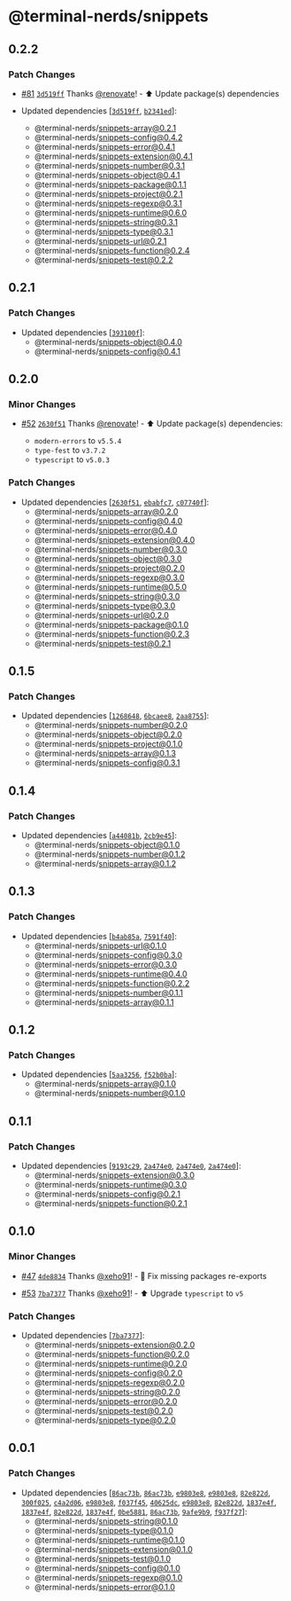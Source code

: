 # @terminal-nerds/snippets<!-- markdownlint-disable line-length list-marker-space no-duplicate-header ul-style ul-indent no-bare-urls -->

## 0.2.2

### Patch Changes

-   [#81](https://github.com/terminal-nerds/snippets/pull/81) [`3d519ff`](https://github.com/terminal-nerds/snippets/commit/3d519ffcc696e8c102fcb8856c9067ad6e51c35d) Thanks [@renovate](https://github.com/apps/renovate)! - ⬆️ Update package(s) dependencies

-   Updated dependencies [[`3d519ff`](https://github.com/terminal-nerds/snippets/commit/3d519ffcc696e8c102fcb8856c9067ad6e51c35d), [`b2341ed`](https://github.com/terminal-nerds/snippets/commit/b2341ed3378773a64fe9df1283e4a3225da0b90e)]:
    -   @terminal-nerds/snippets-array@0.2.1
    -   @terminal-nerds/snippets-config@0.4.2
    -   @terminal-nerds/snippets-error@0.4.1
    -   @terminal-nerds/snippets-extension@0.4.1
    -   @terminal-nerds/snippets-number@0.3.1
    -   @terminal-nerds/snippets-object@0.4.1
    -   @terminal-nerds/snippets-package@0.1.1
    -   @terminal-nerds/snippets-project@0.2.1
    -   @terminal-nerds/snippets-regexp@0.3.1
    -   @terminal-nerds/snippets-runtime@0.6.0
    -   @terminal-nerds/snippets-string@0.3.1
    -   @terminal-nerds/snippets-type@0.3.1
    -   @terminal-nerds/snippets-url@0.2.1
    -   @terminal-nerds/snippets-function@0.2.4
    -   @terminal-nerds/snippets-test@0.2.2

## 0.2.1

### Patch Changes

-   Updated dependencies [[`393100f`](https://github.com/terminal-nerds/snippets/commit/393100f9044407c6b907c363470092eaca2715f9)]:
    -   @terminal-nerds/snippets-object@0.4.0
    -   @terminal-nerds/snippets-config@0.4.1

## 0.2.0

### Minor Changes

-   [#52](https://github.com/terminal-nerds/snippets/pull/52) [`2630f51`](https://github.com/terminal-nerds/snippets/commit/2630f5138db3f2f1bc0b766cd94c1c415bba2656) Thanks [@renovate](https://github.com/apps/renovate)! - ⬆️ Update package(s) dependencies:

    -   `modern-errors` to `v5.5.4`
    -   `type-fest` to `v3.7.2`
    -   `typescript` to `v5.0.3`

### Patch Changes

-   Updated dependencies [[`2630f51`](https://github.com/terminal-nerds/snippets/commit/2630f5138db3f2f1bc0b766cd94c1c415bba2656), [`ebabfc7`](https://github.com/terminal-nerds/snippets/commit/ebabfc72f7831ea12055d0214e47c4be8aa051fd), [`c07740f`](https://github.com/terminal-nerds/snippets/commit/c07740fb2f91e869d75c01b23724a3dad634a0c5)]:
    -   @terminal-nerds/snippets-array@0.2.0
    -   @terminal-nerds/snippets-config@0.4.0
    -   @terminal-nerds/snippets-error@0.4.0
    -   @terminal-nerds/snippets-extension@0.4.0
    -   @terminal-nerds/snippets-number@0.3.0
    -   @terminal-nerds/snippets-object@0.3.0
    -   @terminal-nerds/snippets-project@0.2.0
    -   @terminal-nerds/snippets-regexp@0.3.0
    -   @terminal-nerds/snippets-runtime@0.5.0
    -   @terminal-nerds/snippets-string@0.3.0
    -   @terminal-nerds/snippets-type@0.3.0
    -   @terminal-nerds/snippets-url@0.2.0
    -   @terminal-nerds/snippets-package@0.1.0
    -   @terminal-nerds/snippets-function@0.2.3
    -   @terminal-nerds/snippets-test@0.2.1

## 0.1.5

### Patch Changes

-   Updated dependencies [[`1268648`](https://github.com/terminal-nerds/snippets/commit/12686482558ef5911336d1524862c06731192f13), [`6bcaee8`](https://github.com/terminal-nerds/snippets/commit/6bcaee8291de6d7243b4b5ec3424d407572fdc1b), [`2aa8755`](https://github.com/terminal-nerds/snippets/commit/2aa87553c7b312b693d4537ad7369fd5753a428b)]:
    -   @terminal-nerds/snippets-number@0.2.0
    -   @terminal-nerds/snippets-object@0.2.0
    -   @terminal-nerds/snippets-project@0.1.0
    -   @terminal-nerds/snippets-array@0.1.3
    -   @terminal-nerds/snippets-config@0.3.1

## 0.1.4

### Patch Changes

-   Updated dependencies [[`a44081b`](https://github.com/terminal-nerds/snippets/commit/a44081bd815fda90f96f6780c2434237a338da09), [`2cb9e45`](https://github.com/terminal-nerds/snippets/commit/2cb9e452aeb01637c982e7e98e2a7e0aa2ef3612)]:
    -   @terminal-nerds/snippets-object@0.1.0
    -   @terminal-nerds/snippets-number@0.1.2
    -   @terminal-nerds/snippets-array@0.1.2

## 0.1.3

### Patch Changes

-   Updated dependencies [[`b4ab85a`](https://github.com/terminal-nerds/snippets/commit/b4ab85a5b72b9c6e80f0be1d0c56aea1a03aa835), [`7591f40`](https://github.com/terminal-nerds/snippets/commit/7591f402ea0d6287ccc30c93aab16e725ebd252d)]:
    -   @terminal-nerds/snippets-url@0.1.0
    -   @terminal-nerds/snippets-config@0.3.0
    -   @terminal-nerds/snippets-error@0.3.0
    -   @terminal-nerds/snippets-runtime@0.4.0
    -   @terminal-nerds/snippets-function@0.2.2
    -   @terminal-nerds/snippets-number@0.1.1
    -   @terminal-nerds/snippets-array@0.1.1

## 0.1.2

### Patch Changes

-   Updated dependencies [[`5aa3256`](https://github.com/terminal-nerds/snippets/commit/5aa3256f9eb7db5c11e58a70f381355d77cc1d4a), [`f52b0ba`](https://github.com/terminal-nerds/snippets/commit/f52b0baf44df92215cc31a27969894a6c4125051)]:
    -   @terminal-nerds/snippets-array@0.1.0
    -   @terminal-nerds/snippets-number@0.1.0

## 0.1.1

### Patch Changes

-   Updated dependencies [[`9193c29`](https://github.com/terminal-nerds/snippets/commit/9193c299155b8ebefadb3eddd891dfd105e727ef), [`2a474e0`](https://github.com/terminal-nerds/snippets/commit/2a474e0f693bcc245108ccba1ad1606a747c3591), [`2a474e0`](https://github.com/terminal-nerds/snippets/commit/2a474e0f693bcc245108ccba1ad1606a747c3591), [`2a474e0`](https://github.com/terminal-nerds/snippets/commit/2a474e0f693bcc245108ccba1ad1606a747c3591)]:
    -   @terminal-nerds/snippets-extension@0.3.0
    -   @terminal-nerds/snippets-runtime@0.3.0
    -   @terminal-nerds/snippets-config@0.2.1
    -   @terminal-nerds/snippets-function@0.2.1

## 0.1.0

### Minor Changes

-   [#47](https://github.com/terminal-nerds/snippets/pull/47) [`4de8834`](https://github.com/terminal-nerds/snippets/commit/4de8834d6b98d141c87085a01849715d82abc354) Thanks [@xeho91](https://github.com/xeho91)! - 🐛 Fix missing packages re-exports

-   [#53](https://github.com/terminal-nerds/snippets/pull/53) [`7ba7377`](https://github.com/terminal-nerds/snippets/commit/7ba73779bb732b0f1bfe7a9d1c702514fb99a193) Thanks [@xeho91](https://github.com/xeho91)! - ⬆️ Upgrade `typescript` to `v5`

### Patch Changes

-   Updated dependencies [[`7ba7377`](https://github.com/terminal-nerds/snippets/commit/7ba73779bb732b0f1bfe7a9d1c702514fb99a193)]:
    -   @terminal-nerds/snippets-extension@0.2.0
    -   @terminal-nerds/snippets-function@0.2.0
    -   @terminal-nerds/snippets-runtime@0.2.0
    -   @terminal-nerds/snippets-config@0.2.0
    -   @terminal-nerds/snippets-regexp@0.2.0
    -   @terminal-nerds/snippets-string@0.2.0
    -   @terminal-nerds/snippets-error@0.2.0
    -   @terminal-nerds/snippets-test@0.2.0
    -   @terminal-nerds/snippets-type@0.2.0

## 0.0.1

### Patch Changes

-   Updated dependencies [[`86ac73b`](https://github.com/terminal-nerds/snippets/commit/86ac73b6f38a1aeebbb5e622763201c72cdf6fb3), [`86ac73b`](https://github.com/terminal-nerds/snippets/commit/86ac73b6f38a1aeebbb5e622763201c72cdf6fb3), [`e9803e8`](https://github.com/terminal-nerds/snippets/commit/e9803e80c0e6b640e8dacae911e8579847e9f0c5), [`e9803e8`](https://github.com/terminal-nerds/snippets/commit/e9803e80c0e6b640e8dacae911e8579847e9f0c5), [`82e822d`](https://github.com/terminal-nerds/snippets/commit/82e822d32580c8f31a51416b05cca0f6a4222c20), [`300f025`](https://github.com/terminal-nerds/snippets/commit/300f025c50a3a55ebc37612bcd4baa606c4010a8), [`c4a2d06`](https://github.com/terminal-nerds/snippets/commit/c4a2d064ee291d6ba3a5d92d35c2de5cb8c01420), [`e9803e8`](https://github.com/terminal-nerds/snippets/commit/e9803e80c0e6b640e8dacae911e8579847e9f0c5), [`f037f45`](https://github.com/terminal-nerds/snippets/commit/f037f459a19cb24562a7185c05849b56f9385b2e), [`40625dc`](https://github.com/terminal-nerds/snippets/commit/40625dcc60a3d3484e1b9bed3b840f215e3c4803), [`e9803e8`](https://github.com/terminal-nerds/snippets/commit/e9803e80c0e6b640e8dacae911e8579847e9f0c5), [`82e822d`](https://github.com/terminal-nerds/snippets/commit/82e822d32580c8f31a51416b05cca0f6a4222c20), [`1837e4f`](https://github.com/terminal-nerds/snippets/commit/1837e4f5ee3883b2187c5b81f6cf8ceb2ed7619a), [`1837e4f`](https://github.com/terminal-nerds/snippets/commit/1837e4f5ee3883b2187c5b81f6cf8ceb2ed7619a), [`82e822d`](https://github.com/terminal-nerds/snippets/commit/82e822d32580c8f31a51416b05cca0f6a4222c20), [`1837e4f`](https://github.com/terminal-nerds/snippets/commit/1837e4f5ee3883b2187c5b81f6cf8ceb2ed7619a), [`0be5881`](https://github.com/terminal-nerds/snippets/commit/0be5881bb24cc8d6656a35804a4779c0fb8ec130), [`86ac73b`](https://github.com/terminal-nerds/snippets/commit/86ac73b6f38a1aeebbb5e622763201c72cdf6fb3), [`9afe9b9`](https://github.com/terminal-nerds/snippets/commit/9afe9b904c74d6ad572fd5cff9ac69f6610c36cf), [`f937f27`](https://github.com/terminal-nerds/snippets/commit/f937f27a25efd5ca3ce38a83710465f3486b6adb)]:
    -   @terminal-nerds/snippets-string@0.1.0
    -   @terminal-nerds/snippets-type@0.1.0
    -   @terminal-nerds/snippets-runtime@0.1.0
    -   @terminal-nerds/snippets-extension@0.1.0
    -   @terminal-nerds/snippets-test@0.1.0
    -   @terminal-nerds/snippets-config@0.1.0
    -   @terminal-nerds/snippets-regexp@0.1.0
    -   @terminal-nerds/snippets-error@0.1.0
